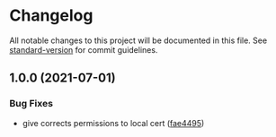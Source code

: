 # Changelog

All notable changes to this project will be documented in this file. See [standard-version](https://github.com/conventional-changelog/standard-version) for commit guidelines.

## 1.0.0 (2021-07-01)


### Bug Fixes

* give corrects permissions to local cert ([fae4495](https://github.com/ArmandPhilippot/new-vhost/commit/fae44954795d7dddd0f55dd7ae427ada25fde63c))

